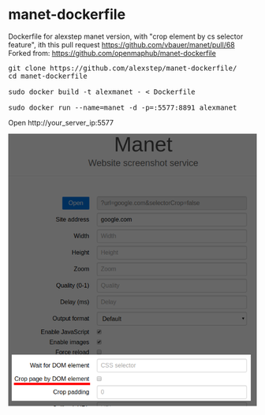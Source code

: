 # manet-dockerfile
Dockerfile for alexstep manet version, with "crop element by cs selector feature", ith this pull request https://github.com/vbauer/manet/pull/68
Forked from: https://github.com/openmaphub/manet-dockerfile

<pre>
git clone https://github.com/alexstep/manet-dockerfile/
cd manet-dockerfile

sudo docker build -t alexmanet - < Dockerfile

sudo docker run --name=manet -d -p=<your_server_ip>:5577:8891 alexmanet
</pre>
Open http://your_server_ip:5577

<img src="https://github.com/alexstep/manet-dockerfile/blob/master/screenshot.png?raw=true">
